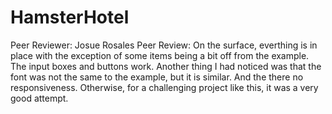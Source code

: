 # HamsterHotel

Peer Reviewer: Josue Rosales
Peer Review: On the surface, everthing is in place with the exception of some items being a bit off from the example. The input boxes and buttons work. Another thing I had noticed was that the font was not the same to the example, but it is similar. And the there no responsiveness. Otherwise, for a challenging project like this, it was a very good attempt.